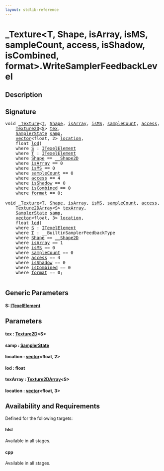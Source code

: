 ```yaml
---
layout: stdlib-reference
---
```


# \_Texture\<T, Shape, isArray, isMS, sampleCount, access, isShadow, isCombined, format\>\.WriteSamplerFeedbackLevel

## Description





## Signature 

<pre>
<span class="code_keyword">void</span> <a href="../types/0texture-01/index" class="code_type">_Texture</a>&lt;<a href="../types/0texture-01/index#typeparam-T" class="code_type">T</a>, <a href="../types/0texture-01/index#typeparam-Shape" class="code_type">Shape</a>, <a href="../types/0texture-01/index#decl-isArray" class="code_var">isArray</a>, <a href="../types/0texture-01/index#decl-isMS" class="code_var">isMS</a>, <a href="../types/0texture-01/index#decl-sampleCount" class="code_var">sampleCount</a>, <a href="../types/0texture-01/index#decl-access" class="code_var">access</a>, <a href="../types/0texture-01/index#decl-isShadow" class="code_var">isShadow</a>, <a href="../types/0texture-01/index#decl-isCombined" class="code_var">isCombined</a>, <a href="../types/0texture-01/index#decl-format" class="code_var">format</a>&gt;.<a href="writesamplerfeedbacklevel-05ck">WriteSamplerFeedbackLevel</a>&lt;<a href="writesamplerfeedbacklevel-05ck#typeparam-S" class="code_type">S</a>&gt;(
    <a href="" class="code_type">Texture2D</a>&lt;<a href="writesamplerfeedbacklevel-05ck#typeparam-S" class="code_type">S</a>&gt; <a href="writesamplerfeedbacklevel-05ck#decl-tex" class="code_param">tex</a>,
    <a href="../types/samplerstate-07/index" class="code_type">SamplerState</a> <a href="writesamplerfeedbacklevel-05ck#decl-samp" class="code_param">samp</a>,
    <a href="../types/vector/index" class="code_type">vector</a>&lt;<span class="code_keyword">float</span>, 2&gt; <a href="writesamplerfeedbacklevel-05ck#decl-location" class="code_param">location</a>,
    <span class="code_keyword">float</span> <a href="writesamplerfeedbacklevel-05ck#decl-lod" class="code_param">lod</a>)
    <span class='code_keyword'>where</span> <a href="writesamplerfeedbacklevel-05ck#typeparam-S" class="code_type">S</a> : <a href="../interfaces/itexelelement-016/index" class="code_type">ITexelElement</a>
    <span class='code_keyword'>where</span> <a href="../types/0texture-01/index#typeparam-T" class="code_type">T</a> : <a href="../interfaces/itexelelement-016/index" class="code_type">ITexelElement</a>
    <span class='code_keyword'>where</span> <a href="../types/0texture-01/index#typeparam-Shape" class="code_type">Shape</a> == <a href="../types/0_shape2d-028/index" class="code_type">__Shape2D</a>
    <span class='code_keyword'>where</span> <a href="../types/0texture-01/index#decl-isArray" class="code_var">isArray</a> == 0
    <span class='code_keyword'>where</span> <a href="../types/0texture-01/index#decl-isMS" class="code_var">isMS</a> == 0
    <span class='code_keyword'>where</span> <a href="../types/0texture-01/index#decl-sampleCount" class="code_var">sampleCount</a> == 0
    <span class='code_keyword'>where</span> <a href="../types/0texture-01/index#decl-access" class="code_var">access</a> == 4
    <span class='code_keyword'>where</span> <a href="../types/0texture-01/index#decl-isShadow" class="code_var">isShadow</a> == 0
    <span class='code_keyword'>where</span> <a href="../types/0texture-01/index#decl-isCombined" class="code_var">isCombined</a> == 0
    <span class='code_keyword'>where</span> <a href="../types/0texture-01/index#decl-format" class="code_var">format</a> == 0;

<span class="code_keyword">void</span> <a href="../types/0texture-01/index" class="code_type">_Texture</a>&lt;<a href="../types/0texture-01/index#typeparam-T" class="code_type">T</a>, <a href="../types/0texture-01/index#typeparam-Shape" class="code_type">Shape</a>, <a href="../types/0texture-01/index#decl-isArray" class="code_var">isArray</a>, <a href="../types/0texture-01/index#decl-isMS" class="code_var">isMS</a>, <a href="../types/0texture-01/index#decl-sampleCount" class="code_var">sampleCount</a>, <a href="../types/0texture-01/index#decl-access" class="code_var">access</a>, <a href="../types/0texture-01/index#decl-isShadow" class="code_var">isShadow</a>, <a href="../types/0texture-01/index#decl-isCombined" class="code_var">isCombined</a>, <a href="../types/0texture-01/index#decl-format" class="code_var">format</a>&gt;.<a href="writesamplerfeedbacklevel-05ck">WriteSamplerFeedbackLevel</a>&lt;<a href="writesamplerfeedbacklevel-05ck#typeparam-S" class="code_type">S</a>&gt;(
    <a href="" class="code_type">Texture2DArray</a>&lt;<a href="writesamplerfeedbacklevel-05ck#typeparam-S" class="code_type">S</a>&gt; <a href="writesamplerfeedbacklevel-05ck#decl-texArray" class="code_param">texArray</a>,
    <a href="../types/samplerstate-07/index" class="code_type">SamplerState</a> <a href="writesamplerfeedbacklevel-05ck#decl-samp" class="code_param">samp</a>,
    <a href="../types/vector/index" class="code_type">vector</a>&lt;<span class="code_keyword">float</span>, 3&gt; <a href="writesamplerfeedbacklevel-05ck#decl-location" class="code_param">location</a>,
    <span class="code_keyword">float</span> <a href="writesamplerfeedbacklevel-05ck#decl-lod" class="code_param">lod</a>)
    <span class='code_keyword'>where</span> <a href="writesamplerfeedbacklevel-05ck#typeparam-S" class="code_type">S</a> : <a href="../interfaces/itexelelement-016/index" class="code_type">ITexelElement</a>
    <span class='code_keyword'>where</span> <a href="../types/0texture-01/index#typeparam-T" class="code_type">T</a> : __BuiltinSamplerFeedbackType
    <span class='code_keyword'>where</span> <a href="../types/0texture-01/index#typeparam-Shape" class="code_type">Shape</a> == <a href="../types/0_shape2d-028/index" class="code_type">__Shape2D</a>
    <span class='code_keyword'>where</span> <a href="../types/0texture-01/index#decl-isArray" class="code_var">isArray</a> == 1
    <span class='code_keyword'>where</span> <a href="../types/0texture-01/index#decl-isMS" class="code_var">isMS</a> == 0
    <span class='code_keyword'>where</span> <a href="../types/0texture-01/index#decl-sampleCount" class="code_var">sampleCount</a> == 0
    <span class='code_keyword'>where</span> <a href="../types/0texture-01/index#decl-access" class="code_var">access</a> == 4
    <span class='code_keyword'>where</span> <a href="../types/0texture-01/index#decl-isShadow" class="code_var">isShadow</a> == 0
    <span class='code_keyword'>where</span> <a href="../types/0texture-01/index#decl-isCombined" class="code_var">isCombined</a> == 0
    <span class='code_keyword'>where</span> <a href="../types/0texture-01/index#decl-format" class="code_var">format</a> == 0;

</pre>

## Generic Parameters

####  <a id="typeparam-S"></a>S: [ITexelElement](../interfaces/itexelelement-016/index)

## Parameters

####  <a id="decl-tex"></a>tex  : [Texture2D]()\<S\>
####  <a id="decl-samp"></a>samp  : [SamplerState](../types/samplerstate-07/index)
####  <a id="decl-location"></a>location  : [vector](../types/vector/index)\<float, 2\>
####  <a id="decl-lod"></a>lod  : float
####  <a id="decl-texArray"></a>texArray  : [Texture2DArray]()\<S\>
####  <a id="decl-location"></a>location  : [vector](../types/vector/index)\<float, 3\>

## Availability and Requirements

Defined for the following targets:

#### hlsl
Available in all stages.

#### cpp
Available in all stages.



